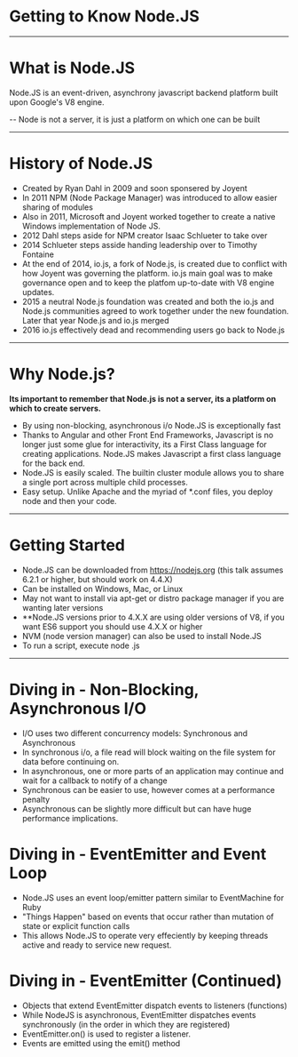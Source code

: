 # Getting to Know Node.JS
---

# What is Node.JS

Node.JS is an event-driven, asynchrony javascript backend platform built upon Google's V8 engine.

--
Node is not a server, it is just a platform on which one can be built

---
# History of Node.JS

 - Created by Ryan Dahl in 2009 and soon sponsered by Joyent
 - In 2011 NPM (Node Package Manager) was introduced to allow easier sharing of modules
 - Also in 2011, Microsoft and Joyent worked together to create a native Windows implementation of Node JS.
 - 2012 Dahl steps aside for NPM creator Isaac Schlueter to take over
 - 2014 Schlueter steps asside handing leadership over to Timothy Fontaine
 - At the end of 2014, io.js, a fork of Node.js, is created due to conflict with how Joyent was governing the platform. io.js main goal was to make governance open and to keep the platfom up-to-date with V8 engine updates.
 - 2015 a neutral Node.js foundation was created and both the io.js and Node.js communities agreed to work together under the new foundation. Later that year Node.js and io.js merged
 - 2016 io.js effectively dead and recommending users go back to Node.js

---
# Why Node.js?

**Its important to remember that Node.js is not a server, its a platform on which to create servers.**

 - By using non-blocking, asynchronous i/o Node.JS is exceptionally fast
 - Thanks to Angular and other Front End Frameworks, Javascript is no longer just some glue for interactivity, its a First Class language for creating applications. Node.JS makes Javascript a first class language for the back end.
 - Node.JS is easily scaled. The builtin cluster module allows you to share a single port across multiple child processes. 
 - Easy setup. Unlike Apache and the myriad of *.conf files, you deploy node and then your code.

---
# Getting Started
 - Node.JS can be downloaded from https://nodejs.org (this talk assumes 6.2.1 or higher, but should work on 4.4.X)
 - Can be installed on Windows, Mac, or Linux
 - May not want to install via apt-get or distro package manager if you are wanting later versions
 - **Node.JS versions prior to 4.X.X are using older versions of V8, if you want ES6 support you should use 4.X.X or higher
 - NVM (node version manager) can also be used to install Node.JS
 - To run a script, execute node <scriptname>.js

---
 # Diving in - Non-Blocking, Asynchronous I/O
 - I/O uses two different concurrency models: Synchronous and Asynchronous
 - In synchronous i/o, a file read will block waiting on the file system for data before continuing on.
 - In asynchronous, one or more parts of an application may continue and wait for a callback to notify of a change
 - Synchronous can be easier to use, however comes at a performance penalty
 - Asynchronous can be slightly more difficult but can have huge performance implications.

 # Diving in - EventEmitter and Event Loop
 - Node.JS uses an event loop/emitter pattern similar to EventMachine for Ruby
 - "Things Happen" based on events that occur rather than mutation of state or explicit function calls
 - This allows Node.JS to operate very effeciently by keeping threads active and ready to service new request. 

 # Diving in - EventEmitter (Continued)
 - Objects that extend EventEmitter dispatch events to listeners (functions) 
 - While NodeJS is asynchronous, EventEmitter dispatches events synchronously (in the order in which they are registered)
 - EventEmitter.on() is used to register a listener. 
 - Events are emitted using the emit() method

 
  
 
